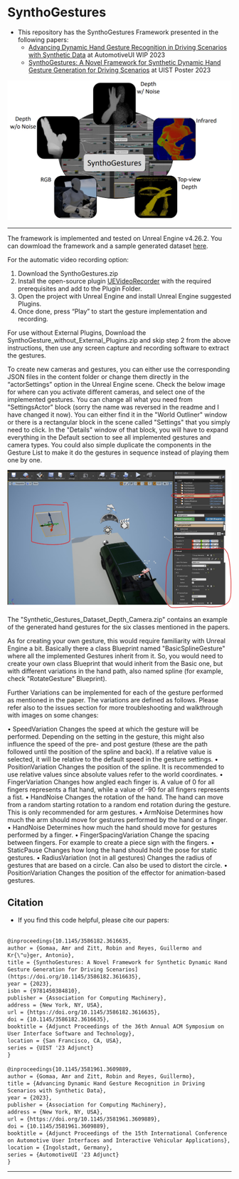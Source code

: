 # SynthoGestures #
- This repository has the SynthoGestures Framework presented in the following papers: 
  - [Advancing Dynamic Hand Gesture Recognition in Driving Scenarios with Synthetic Data](https://doi.org/10.1145/3581961.3609889) at AutomotiveUI WIP 2023
  - [SynthoGestures: A Novel Framework for Synthetic Dynamic Hand Gesture Generation for Driving Scenarios](https://doi.org/10.1145/3586182.3616635) at UIST Poster 2023

![alt text](https://github.com/amrgomaaelhady/SynthoGestures/blob/main/Fig.png)

- - -

The framework is implemented and tested on Unreal Engine v4.26.2. 
You can dowmload the framework and a sample generated dataset [here](https://cloud.dfki.de/owncloud/index.php/s/XfJ6L6yzFekZMSx).

For the automatic video recording option:

1. Download the SynthoGestures.zip
2. Install the open-source plugin [UEVideoRecorder](https://github.com/ash3D/UEVideoRecorder) with the required prerequisites and add to the Plugin Folder.
3. Open the project with Unreal Engine and install Unreal Engine suggested Plugins.
4. Once done, press “Play” to start the gesture implementation and recording.

For use without External Plugins, Download the SynthoGesture_without_External_Plugins.zip and skip step 2 from the above instructions, then use any screen capture and recording software to extract the gestures.

To create new cameras and gestures, you can either use the corresponding JSON files in the content folder or change them directly in the “actorSettings” option in the Unreal Engine scene. Check the below image for where can you activate different cameras, and select one of the implemented gestures. You can change all what you need from "SettingsActor" block (sorry the name was reversed in the readme and I have changed it now). You can either find it in the "World Outliner" window or there is a rectangular block in the scene called "Settings" that you simply need to click. In the "Details" window of that block, you will have to expand everything in the Default section to see all implemented gestures and camera types. You could also simple duplicate the components in the Gesture List to make it do the gestures in sequence instead of playing them one by one.

![alt text](https://github.com/amrgomaaelhady/SynthoGestures/blob/main/Fig2.jpg)

The "Synthetic_Gestures_Dataset_Depth_Camera.zip" contains an example of the generated hand gestures for the six classes mentioned in the papers.

As for creating your own gesture, this would require familiarity with Unreal Engine a bit. Basically there a class Blueprint named "BasicSplineGesture" where all the implemented Gestures inherit from it. So, you would need to create your own class Blueprint that would inherit from the Basic one, but with different variations in the hand path, also named spline (for example, check "RotateGesture" Blueprint).

Further Variations can be implemented for each of the gesture performed as mentioned in the paper. The variations are defined as follows. Please refer also to the issues section for more troubleshooting and walkthrough with images on some changes:

• SpeedVariation
Changes the speed at which the gesture will be performed. Depending on the setting in the gesture, this might also influence the speed of the pre- and post gesture (these are the path followed until the position of the spline and back). If a relative value is selected, it will be relative to the default speed in the gesture settings.
• PositionVariation
Changes the position of the spline. It is recommended to use relative values since absolute values refer to the world coordinates.
• FingerVariation
Changes how angled each finger is. A value of 0 for all fingers represents a flat hand, while a value of -90 for all fingers represents a fist.
• HandNoise
Changes the rotation of the hand. The hand can move from a random starting rotation to a random end rotation during the gesture. This is only recommended for arm gestures.
• ArmNoise
Determines how much the arm should move for gestures performed by the hand or a finger.
• HandNoise
Determines how much the hand should move for gestures performed by a finger.
• FingerSpacingVariation
Change the spacing between fingers. For example to create a piece sign with the fingers.
• StaticPause
Changes how long the hand should hold the pose for static gestures.
• RadiusVariation (not in all gestures)
Changes the radius of gestures that are based on a circle. Can also be used to distort the circle.
• PositionVariation
Changes the position of the effector for animation-based gestures.


## Citation ##

- If you find this code helpful, please cite our papers:
```

@inproceedings{10.1145/3586182.3616635,
author = {Gomaa, Amr and Zitt, Robin and Reyes, Guillermo and Kr{\"u}ger, Antonio},
title = {SynthoGestures: A Novel Framework for Synthetic Dynamic Hand Gesture Generation for Driving Scenarios](https://doi.org/10.1145/3586182.3616635},
year = {2023},
isbn = {9781450384810},
publisher = {Association for Computing Machinery},
address = {New York, NY, USA},
url = {https://doi.org/10.1145/3586182.3616635},
doi = {10.1145/3586182.3616635},
booktitle = {Adjunct Proceedings of the 36th Annual ACM Symposium on User Interface Software and Technology},
location = {San Francisco, CA, USA},
series = {UIST '23 Adjunct}
}

@inproceedings{10.1145/3581961.3609889,
author = {Gomaa, Amr and Zitt, Robin and Reyes, Guillermo},
title = {Advancing Dynamic Hand Gesture Recognition in Driving Scenarios with Synthetic Data},
year = {2023},
publisher = {Association for Computing Machinery},
address = {New York, NY, USA},
url = {https://doi.org/10.1145/3581961.3609889},
doi = {10.1145/3581961.3609889},
booktitle = {Adjunct Proceedings of the 15th International Conference on Automotive User Interfaces and Interactive Vehicular Applications},
location = {Ingolstadt, Germany},
series = {AutomotiveUI '23 Adjunct}
}
```
- - -
